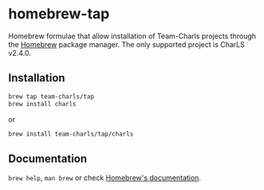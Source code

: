 # homebrew-tap

Homebrew formulae that allow installation of Team-Charls projects through the [Homebrew](https://brew.sh/) package manager.
The only supported project is CharLS v2.4.0.  

## Installation

```bash
brew tap team-charls/tap
brew install charls
```

or

```bash
brew install team-charls/tap/charls
```

## Documentation

`brew help`, `man brew` or check [Homebrew's documentation](https://docs.brew.sh).
